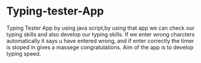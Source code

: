 # Typing-tester-App
Typing Tester App by using java script,by using that app we can check our typing skills and also develop our typing skills.
If we enter wrong charcters automatically it says u have entered wrong, and if enter correctly the timer is stoped in gives a massege congratulations.
Aim of the app is to develop typing speed.
